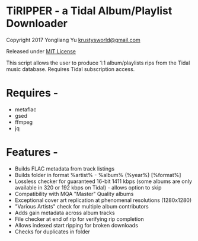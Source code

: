# TiRIPPER - a Tidal Album/Playlist Downloader

Copyright 2017 Yongliang Yu krustysworld@gmail.com

Released under [MIT License](http://en.wikipedia.org/wiki/MIT_License)

This script allows the user to produce 1:1 album/playlists rips from the Tidal music database. Requires Tidal subscription access.



# Requires -
* metaflac 
* gsed
* ffmpeg
* jq

# Features -

* Builds FLAC metadata from track listings
* Builds folder in format %artist% - %album% (%year%) [%format%]
* Lossless checker for guaranteed 16-bit 1411 kbps (some albums are only available in 320 or 192 kbps on Tidal) - allows option to skip
* Compatibility with MQA "Master" Quality albums
* Exceptional cover art replication at phenomenal resolutions (1280x1280)
* "Various Artists" check for multiple album contributors 
* Adds gain metadata across album tracks
* File checker at end of rip for verifying rip completion
* Allows indexed start ripping for broken downloads
* Checks for duplicates in folder
